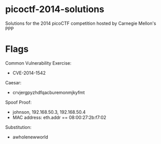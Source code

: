 # picoctf-2014-solutions
Solutions for the 2014 picoCTF competition hosted by Carnegie Mellon's PPP

# Flags


Common Vulnerability Exercise:
* CVE-2014-1542

Caesar:
* crvjergpyzhdfqacburemonmjkyfmt

Spoof Proof:
* johnson, 192.168.50.3, 192.168.50.4
* MAC address: eth.addr == 08:00:27:2b:f7:02

Substitution:
* awholenewworld
